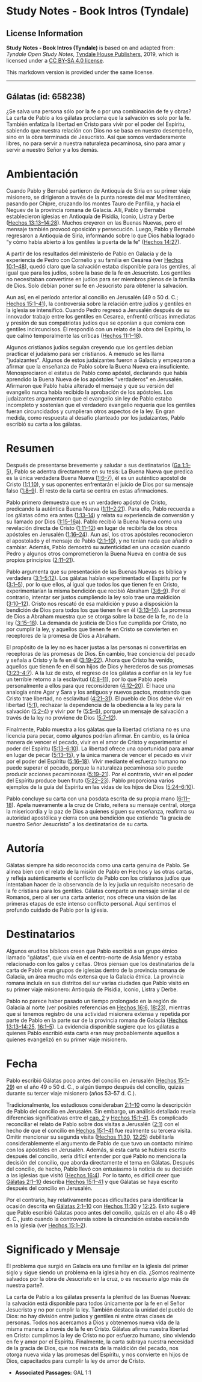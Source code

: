 # Study Notes - Book Intros (Tyndale)

## License Information

**Study Notes - Book Intros (Tyndale)** is based on and adapted from: _Tyndale Open Study Notes_, [Tyndale House Publishers](https://tyndaleopenresources.com/), 2019, which is licensed under a [CC BY-SA 4.0 license](https://creativecommons.org/licenses/by-sa/4.0/legalcode.en).

This markdown version is provided under the same license.



--------------------------------

## Gálatas (id: 658238)

¿Se salva una persona sólo por la fe o por una combinación de fe y obras? La carta de Pablo a los gálatas proclama que la salvación es solo por la fe. También enfatiza la libertad en Cristo para vivir por el poder del Espíritu, sabiendo que nuestra relación con Dios no se basa en nuestro desempeño, sino en la obra terminada de Jesucristo. Así que somos verdaderamente libres, no para servir a nuestra naturaleza pecaminosa, sino para amar y servir a nuestro Señor y a los demás.

Ambientación
============

Cuando Pablo y Bernabé partieron de Antioquía de Siria en su primer viaje misionero, se dirigieron a través de la punta noreste del mar Mediterráneo, pasando por Chipre, cruzando los montes Tauro de Panfilia, y hacia el Neguev de la provincia romana de Galacia. Allí, Pablo y Bernabé establecieron iglesias en Antioquía de Pisidia, Iconio, Listra y Derbe ([Hechos 13:13–14:28](https://ref.ly/Acts13:13-Acts14:28)). Muchos creyeron en las Buenas Nuevas, pero el mensaje también provocó oposición y persecución. Luego, Pablo y Bernabé regresaron a Antioquía de Siria, informando sobre lo que Dios había logrado “y cómo había abierto á los gentiles la puerta de la fe” ([Hechos 14:27](https://ref.ly/Acts14:27)).

A partir de los resultados del ministerio de Pablo en Galacia y de la experiencia de Pedro con Cornelio y su familia en Cesárea (ver [Hechos 10:1–48](https://ref.ly/Acts10:1-Acts10:48)), quedó claro que la salvación estaba disponible para los gentiles, al igual que para los judíos, sobre la base de la fe en Jesucristo. Los gentiles no necesitaban convertirse en judíos para ser miembros plenos de la familia de Dios. Solo debían poner su fe en Jesucristo para obtener la salvación.

Aun así, en el período anterior al concilio en Jerusalén (49 o 50 d. C.; [Hechos 15:1–41](https://ref.ly/Acts15:1-Acts15:41)), la controversia sobre la relación entre judíos y gentiles en la iglesia se intensificó. Cuando Pedro regresó a Jerusalén después de su innovador trabajo entre los gentiles en Cesarea, enfrentó críticas inmediatas y presión de sus compatriotas judíos que se oponían a que comiera con gentiles incircuncisos. Él respondió con un relato de la obra del Espíritu, lo que calmó temporalmente las críticas ([Hechos 11:1–18](https://ref.ly/Acts11:1-Acts11:18)).

Algunos cristianos judíos seguían creyendo que los gentiles debían practicar el judaísmo para ser cristianos. A menudo se les llama "judaizantes". Algunos de estos judaizantes fueron a Galacia y empezaron a afirmar que la enseñanza de Pablo sobre la Buena Nueva era insuficiente. Menospreciaron el estatus de Pablo como apóstol, declarando que había aprendido la Buena Nueva de los apóstoles "verdaderos" en Jerusalén. Afirmaron que Pablo había alterado el mensaje y que su versión del evangelio nunca había recibido la aprobación de los apóstoles. Los judaizantes argumentaron que el evangelio sin ley de Pablo estaba incompleto y sostenían que el verdadero evangelio requería que los gentiles fueran circuncidados y cumplieran otros aspectos de la ley. En gran medida, como respuesta al desafío planteado por los judaizantes, Pablo escribió su carta a los gálatas.

Resumen
=======

Después de presentarse brevemente y saludar a sus destinatarios ([Ga 1:1–5](https://ref.ly/Gal1:1-Gal1:5)), Pablo se adentra directamente en su tesis: La Buena Nueva que predica es la única verdadera Buena Nueva ([1:6–7](https://ref.ly/Gal1:6-Gal1:7)), él es un auténtico apóstol de Cristo ([1:1](https://ref.ly/Gal1:1),[10](https://ref.ly/Gal1:10)), y sus oponentes enfrentarán el juicio de Dios por su mensaje falso ([1:8–9](https://ref.ly/Gal1:8-Gal1:9)). El resto de la carta se centra en estas afirmaciones.

Pablo primero demuestra que es un verdadero apóstol de Cristo, predicando la auténtica Buena Nueva ([1:11–2:21](https://ref.ly/Gal1:11-Gal2:21)). Para ello, Pablo recuerda a los gálatas cómo era antes ([1:13–14](https://ref.ly/Gal1:13-Gal1:14)) y relata su experiencia de conversión y su llamado por Dios ([1:15–16](https://ref.ly/Gal1:15-Gal1:16)a). Pablo recibió la Buena Nueva como una revelación directa de Cristo ([1:11–12](https://ref.ly/Gal1:11-Gal1:12)) en lugar de recibirla de los otros apóstoles en Jerusalén ([1:16–24](https://ref.ly/Gal1:16-Gal1:24)). Aun así, los otros apóstoles reconocieron el apostolado y el mensaje de Pablo ([2:1–10](https://ref.ly/Gal2:1-Gal2:10)), y no tenían nada que añadir o cambiar. Además, Pablo demostró su autenticidad en una ocasión cuando Pedro y algunos otros comprometieron la Buena Nueva en contra de sus propios principios ([2:11–21](https://ref.ly/Gal2:11-Gal2:21)).

Pablo argumenta que su presentación de las Buenas Nuevas es bíblica y verdadera ([3:1–5:12](https://ref.ly/Gal3:1-Gal5:12)). Los gálatas habían experimentado el Espíritu por fe ([3:1–5](https://ref.ly/Gal3:1-Gal3:5)), por lo que ellos, al igual que todos los que tienen fe en Cristo, experimentarían la misma bendición que recibió Abraham ([3:6–9](https://ref.ly/Gal3:6-Gal3:9)). Por el contrario, intentar ser justos cumpliendo la ley solo trae una maldición ([3:10–12](https://ref.ly/Gal3:10-Gal3:12)). Cristo nos rescató de esa maldición y puso a disposición la bendición de Dios para todos los que tienen fe en él ([3:13–14](https://ref.ly/Gal3:13-Gal3:14)). La promesa de Dios a Abraham muestra que se otorga sobre la base de la fe, no de la ley ([3:15–18](https://ref.ly/Gal3:15-Gal3:18)). La demanda de justicia de Dios fue cumplida por Cristo, no por cumplir la ley, y aquellos que tienen fe en Cristo se convierten en receptores de la promesa de Dios a Abraham.

El propósito de la ley no es hacer justas a las personas ni convertirlas en receptoras de las promesas de Dios. En cambio, trae conciencia del pecado y señala a Cristo y la fe en él ([3:19–22](https://ref.ly/Gal3:19-Gal3:22)). Ahora que Cristo ha venido, aquellos que tienen fe en él son hijos de Dios y herederos de sus promesas ([3:23–4:7](https://ref.ly/Gal3:23-Gal4:7)). A la luz de esto, el regreso de los gálatas a confiar en la ley fue un terrible retorno a la esclavitud ([4:8–11](https://ref.ly/Gal4:8-Gal4:11)), por lo que Pablo apela personalmente a ellos para que reconsideren ([4:12–20](https://ref.ly/Gal4:12-Gal4:20)). Él hace una analogía entre Agar y Sara y los antiguos y nuevos pactos, mostrando que Cristo trae libertad, no esclavitud ([4:21–31](https://ref.ly/Gal4:21-Gal4:31)). El pueblo de Dios debe vivir en libertad ([5:1](https://ref.ly/Gal5:1)), rechazar la dependencia de la obediencia a la ley para la salvación ([5:2–4](https://ref.ly/Gal5:2-Gal5:4)) y vivir por fe ([5:5–6](https://ref.ly/Gal5:5-Gal5:6)), porque un mensaje de salvación a través de la ley no proviene de Dios ([5:7–12](https://ref.ly/Gal5:7-Gal5:12)).

Finalmente, Pablo muestra a los gálatas que la libertad cristiana no es una licencia para pecar, como algunos podrían afirmar. En cambio, es la única manera de vencer el pecado, vivir en el amor de Cristo y experimentar el poder del Espíritu ([5:13–6:10](https://ref.ly/Gal5:13-Gal6:10)). La libertad ofrece una oportunidad para amar en lugar de pecar ([5:13–15](https://ref.ly/Gal5:13-Gal5:15)), y la única manera de vencer el pecado es vivir por el poder del Espíritu ([5:16–18](https://ref.ly/Gal5:16-Gal5:18)). Vivir mediante el esfuerzo humano no puede superar el pecado, porque la naturaleza pecaminosa solo puede producir acciones pecaminosas ([5:19–21](https://ref.ly/Gal5:19-Gal5:21)). Por el contrario, vivir en el poder del Espíritu produce buen fruto ([5:22–23](https://ref.ly/Gal5:22-Gal5:23)). Pablo proporciona varios ejemplos de la guía del Espíritu en las vidas de los hijos de Dios ([5:24–6:10](https://ref.ly/Gal5:24-Gal6:10)).

Pablo concluye su carta con una posdata escrita de su propia mano ([6:11–18](https://ref.ly/Gal6:11-Gal6:18)). Apela nuevamente a la cruz de Cristo, reitera su mensaje central, otorga la misericordia y la paz de Dios a quienes siguen su enseñanza, reafirma su autoridad apostólica y cierra con una bendición que extiende “la gracia de nuestro Señor Jesucristo” a los destinatarios de su carta.

Autoría
=======

Gálatas siempre ha sido reconocida como una carta genuina de Pablo. Se alinea bien con el relato de la misión de Pablo en Hechos y las otras cartas, y refleja auténticamente el conflicto de Pablo con los cristianos judíos que intentaban hacer de la observancia de la ley judía un requisito necesario de la fe cristiana para los gentiles. Gálatas comparte un mensaje similar al de Romanos, pero al ser una carta anterior, nos ofrece una visión de las primeras etapas de este intenso conflicto personal. Aquí sentimos el profundo cuidado de Pablo por la iglesia.

Destinatarios
=============

Algunos eruditos bíblicos creen que Pablo escribió a un grupo étnico llamado "gálatas", que vivía en el centro\-norte de Asia Menor y estaba relacionado con los galos y celtas. Otros piensan que los destinatarios de la carta de Pablo eran grupos de iglesias dentro de la provincia romana de Galacia, un área mucho más extensa que la Galacia étnica. La provincia romana incluía en sus distritos del sur varias ciudades que Pablo visitó en su primer viaje misionero: Antioquía de Pisidia, Iconio, Listra y Derbe.

Pablo no parece haber pasado un tiempo prolongado en la región de Galacia al norte (ver posibles referencias en [Hechos 16:6,](https://ref.ly/Acts16:6) [18:23](https://ref.ly/Acts18:23)), mientras que sí tenemos registro de una actividad misionera extensa y repetida por parte de Pablo en la parte sur de la provincia romana de Galacia ([Hechos 13:13–14:25,](https://ref.ly/Acts13:13-Acts14:25) [16:1–5](https://ref.ly/Acts16:1-Acts16:5)). La evidencia disponible sugiere que los gálatas a quienes Pablo escribió esta carta eran muy probablemente aquellos a quienes evangelizó en su primer viaje misionero.

Fecha
=====

Pablo escribió Gálatas poco antes del concilio en Jerusalén ([Hechos 15:1–29](https://ref.ly/Acts15:1-Acts15:29)) en el año 49 o 50 d. C., o algún tiempo después del concilio, quizás durante su tercer viaje misionero (años 53–57 d. C.).

Tradicionalmente, los estudiosos consideraban [2:1–10](https://ref.ly/Gal2:1-Gal2:10) como la descripción de Pablo del concilio en Jerusalén. Sin embargo, un análisis detallado revela diferencias significativas entre el [cap. 2](https://ref.ly/Gal2:1-Gal2:21) y [Hechos 15:1–41](https://ref.ly/Acts15:1-Acts15:41). Es complicado reconciliar el relato de Pablo sobre dos visitas a Jerusalén ([2:1](https://ref.ly/Gal2:1)) con el hecho de que el concilio en [Hechos 15:1–41](https://ref.ly/Acts15:1-Acts15:41) fue realmente su tercera visita. Omitir mencionar su segunda visita ([Hechos 11:30,](https://ref.ly/Acts11:30) [12:25](https://ref.ly/Acts12:25)) debilitaría considerablemente el argumento de Pablo de que tuvo un contacto mínimo con los apóstoles en Jerusalén. Además, si esta carta se hubiera escrito después del concilio, sería difícil entender por qué Pablo no menciona la decisión del concilio, que aborda directamente el tema en Gálatas. Después del concilio, de hecho, Pablo llevó con entusiasmo la noticia de su decisión a las iglesias que visitó ([Hechos 16:4](https://ref.ly/Acts16:4)). Por lo tanto, es difícil creer que [Gálatas 2:1–10](https://ref.ly/Gal2:1-Gal2:10) describa [Hechos 15:1–41](https://ref.ly/Acts15:1-Acts15:41) y que Gálatas se haya escrito después del concilio en Jerusalén.

Por el contrario, hay relativamente pocas dificultades para identificar la ocasión descrita en [Gálatas 2:1–10](https://ref.ly/Gal2:1-Gal2:10) con [Hechos 11:30](https://ref.ly/Acts11:30) y [12:25](https://ref.ly/Acts12:25). Esto sugiere que Pablo escribió Gálatas poco antes del concilio, quizás en el año 48 o 49 d. C., justo cuando la controversia sobre la circuncisión estaba escalando en la iglesia (ver [Hechos 15:1–2](https://ref.ly/Acts15:1-Acts15:2)).

Significado y Mensaje
=====================

El problema que surgió en Galacia era uno familiar en la iglesia del primer siglo y sigue siendo un problema en la iglesia hoy en día. ¿Somos realmente salvados por la obra de Jesucristo en la cruz, o es necesario algo más de nuestra parte?.

La carta de Pablo a los gálatas presenta la plenitud de las Buenas Nuevas: la salvación está disponible para todos únicamente por la fe en el Señor Jesucristo y no por cumplir la ley. También destaca la unidad del pueblo de Dios: no hay división entre judíos y gentiles ni entre otras clases de personas. Todos nos acercamos a Dios y obtenemos nueva vida de la misma manera: a través de la fe en Cristo. Gálatas afirma nuestra libertad en Cristo: cumplimos la ley de Cristo no por esfuerzo humano, sino viviendo en fe y amor por el Espíritu. Finalmente, la carta subraya nuestra necesidad de la gracia de Dios, que nos rescata de la maldición del pecado, nos otorga nueva vida y las promesas del Espíritu, y nos convierte en hijos de Dios, capacitados para cumplir la ley de amor de Cristo.

* **Associated Passages:** GAL 1:1


